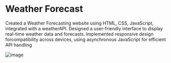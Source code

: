# Weather Forecast
Created a Weather Forecasting website using
HTML, CSS, JavaScript, integrated with a weatherAPI. Designed a user-friendly interface to
display real-time weather data and forecasts. Implemented responsive design forcompatibility across devices,
using asynchronous JavaScript for efficient API handling

![image](https://github.com/user-attachments/assets/1b01c2ca-8501-4a1a-9b8e-8bfc10cd505d)



